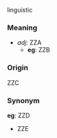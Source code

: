 linguistic
### Meaning
+ _adj_: ZZA
    + __eg__: ZZB

### Origin

ZZC

### Synonym

__eg__: ZZD

+ ZZE


